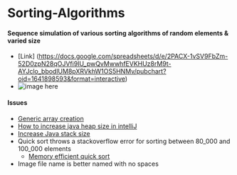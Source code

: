 # Sorting-Algorithms 

#### Sequence simulation of various sorting algorithms of random elements & varied size
* [Link] (https://docs.google.com/spreadsheets/d/e/2PACX-1vSV9FbZm-52D0zpN28qOJVfi9IU_pwQvMwwhfEVKHUz8rM9t-AYJclo_bbodlUM8pXRVkhW1OS5HNMv/pubchart?oid=1641898593&format=interactive)
* ![image here](https://docs.google.com/spreadsheets/d/e/2PACX-1vSV9FbZm-52D0zpN28qOJVfi9IU_pwQvMwwhfEVKHUz8rM9t-AYJclo_bbodlUM8pXRVkhW1OS5HNMv/pubchart?oid=1641898593&format=interactive)

#### Issues
* [Generic array creation](https://stackoverflow.com/questions/7131652/generic-array-creation-error/23034391)
* [How to increase java heap size in intelliJ](https://www.jetbrains.com/help/idea/increasing-memory-heap.html)
* [Increase Java stack size](https://stackoverflow.com/questions/3700459/how-to-increase-the-java-stack-size)
* Quick sort throws a stackoverflow error for sorting between 80_000 and 100_000 elements
    * [Memory efficient quick sort](https://stackoverflow.com/questions/33884057/quick-sort-stackoverflow-error-for-large-arrays)
* Image file name is better named with no spaces
